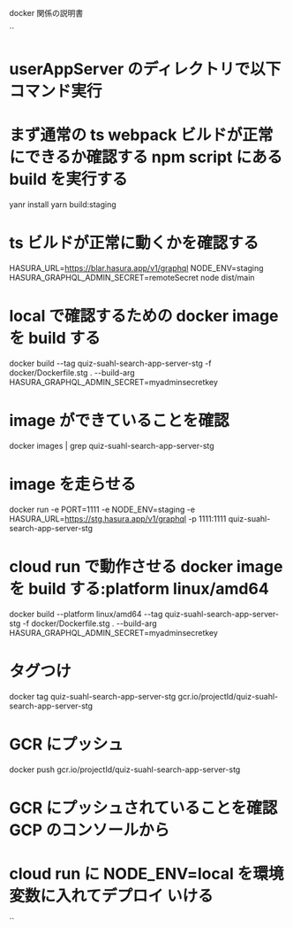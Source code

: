 docker 関係の説明書

``
# userAppServer[]() のディレクトリで以下コマンド実行

# まず通常の ts webpack ビルドが正常にできるか確認する npm script にある build を実行する
yanr install
yarn build:staging

# ts ビルドが正常に動くかを確認する
HASURA_URL=https://blar.hasura.app/v1/graphql NODE_ENV=staging HASURA_GRAPHQL_ADMIN_SECRET=remoteSecret node dist/main

# local で確認するための docker image を build する
docker build --tag quiz-suahl-search-app-server-stg -f docker/Dockerfile.stg . --build-arg HASURA_GRAPHQL_ADMIN_SECRET=myadminsecretkey

# image ができていることを確認
docker images | grep quiz-suahl-search-app-server-stg

# image を走らせる
docker run -e PORT=1111 -e NODE_ENV=staging -e HASURA_URL=https://stg.hasura.app/v1/graphql -p 1111:1111 quiz-suahl-search-app-server-stg

# cloud run で動作させる docker image を build する:platform linux/amd64
docker build --platform linux/amd64 --tag quiz-suahl-search-app-server-stg -f docker/Dockerfile.stg . --build-arg HASURA_GRAPHQL_ADMIN_SECRET=myadminsecretkey

# タグつけ
docker tag quiz-suahl-search-app-server-stg gcr.io/projectId/quiz-suahl-search-app-server-stg

# GCR にプッシュ
docker push gcr.io/projectId/quiz-suahl-search-app-server-stg

# GCR にプッシュされていることを確認 GCP のコンソールから

# cloud run に NODE_ENV=local を環境変数に入れてデプロイ いける






``

